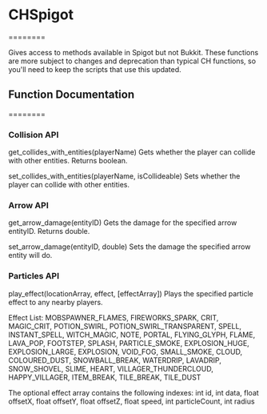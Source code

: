 # CHSpigot
========

Gives access to methods available in Spigot but not Bukkit. 
These functions are more subject to changes and deprecation than typical CH functions,
so you'll need to keep the scripts that use this updated.

## Function Documentation
========

### Collision API

get_collides_with_entities(playerName)
Gets whether the player can collide with other entities. Returns boolean.

set_collides_with_entities(playerName, isCollideable)
Sets whether the player can collide with other entities.

### Arrow API

get_arrow_damage(entityID)
Gets the damage for the specified arrow entityID. Returns double.

set_arrow_damage(entityID, double)
Sets the damage the specified arrow entity will do.

### Particles API

play_effect(locationArray, effect, [effectArray])
Plays the specified particle effect to any nearby players.

Effect List:
MOBSPAWNER_FLAMES, FIREWORKS_SPARK, CRIT, MAGIC_CRIT, POTION_SWIRL, POTION_SWIRL_TRANSPARENT, SPELL, INSTANT_SPELL,
WITCH_MAGIC, NOTE, PORTAL, FLYING_GLYPH, FLAME, LAVA_POP, FOOTSTEP, SPLASH, PARTICLE_SMOKE, EXPLOSION_HUGE,
EXPLOSION_LARGE, EXPLOSION, VOID_FOG, SMALL_SMOKE, CLOUD, COLOURED_DUST, SNOWBALL_BREAK, WATERDRIP, LAVADRIP,
SNOW_SHOVEL, SLIME, HEART, VILLAGER_THUNDERCLOUD, HAPPY_VILLAGER, ITEM_BREAK, TILE_BREAK, TILE_DUST

The optional effect array contains the following indexes: 
int id, int data, float offsetX, float offsetY, float offsetZ, float speed, int particleCount, int radius